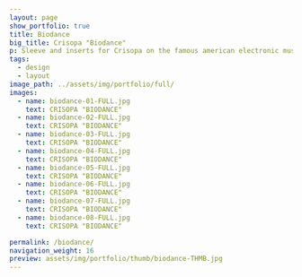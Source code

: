 ```yaml
---
layout: page
show_portfolio: true
title: Biodance
big_title: Crisopa "Biodance"
p: Sleeve and inserts for Crisopa on the famous american electronic music label N5MD Records (S. Francisco, CA, USA).
tags:
  - design
  - layout
image_path: ../assets/img/portfolio/full/
images:
  - name: biodance-01-FULL.jpg
    text: CRISOPA "BIODANCE"
  - name: biodance-02-FULL.jpg
    text: CRISOPA "BIODANCE"
  - name: biodance-03-FULL.jpg
    text: CRISOPA "BIODANCE"
  - name: biodance-04-FULL.jpg
    text: CRISOPA "BIODANCE"
  - name: biodance-05-FULL.jpg
    text: CRISOPA "BIODANCE"
  - name: biodance-06-FULL.jpg
    text: CRISOPA "BIODANCE"
  - name: biodance-07-FULL.jpg
    text: CRISOPA "BIODANCE"
  - name: biodance-08-FULL.jpg
    text: CRISOPA "BIODANCE"

permalink: /biodance/
navigation_weight: 16
preview: assets/img/portfolio/thumb/biodance-THMB.jpg
---
```


